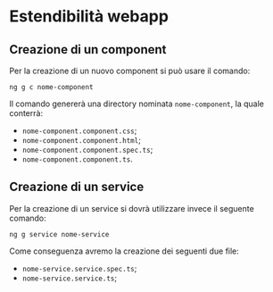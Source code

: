 # Estendibilità webapp  
## Creazione di un component  
Per la creazione di un nuovo component si può usare il comando:

    ng g c nome-component
Il comando genererà una directory nominata `nome-component`, la quale conterrà:

- `nome-component.component.css`;
- `nome-component.component.html`;
- `nome-component.component.spec.ts`;
- `nome-component.component.ts`.

## Creazione di un service  
Per la creazione di un service si dovrà utilizzare invece il seguente comando:

    ng g service nome-service

Come conseguenza avremo la creazione dei seguenti due file:

- `nome-service.service.spec.ts`;
- `nome-service.service.ts`;